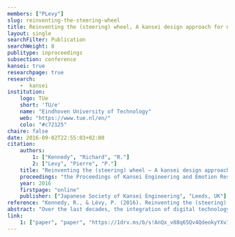 ```yaml
---
members: ["PLevy"]
slug: reinventing-the-steering-wheel
title: Reinventing the (steering) wheel, A kansei design approach for novel driving experience
layout: single
searchFilter: Publication
searchWeight: 8
publitype: inproceedings
subsection: conference
kansei: true
researchpage: true
research: 
    -  kansei
institution:
    logo: TUe
    short: 'TU/e'
    name: "Eindhoven University of Technology"
    web: "https://www.tue.nl/en/"
    colo: "#c72125"
chaire: false
date: 2016-09-02T22:55:03+02:00
citation:
    authors:
        1: ["Kennedy", "Richard", "R."]
        2: ["Levy", "Pierre", "P."]
    title: "Reinventing the (steering) wheel – A kansei design approach for novel driving experience"
    proceedings: "the Proceedings of Kansei Engineering and Emotion Research International Conference 2016 - KEER2016"
    year: 2016
    firstpage: "online"
    publisher: ["Japanese Society of Kansei Engineering", "Leeds, UK"]
reference: "Kennedy, R., & Lévy, P. (2016). Reinventing the (steering) wheel – A kansei design approach for novel driving experience. Proceedings of Kansei Engineering and Emotion Research International Conference 2016, KEER2016. Leeds, UK: Japan Society of Kansei Engineering."
abstract: "Over the last decades, the integration of digital technology in the automotive industry has caused important transformations for interaction design in regards with secondary controls, but much less in regards with primary controls. However, not only primary controls remain the dominant artefact to interact with in the driving experience, but also distracted drivers (i.e., interacting with secondary controls or other artefacts while driving) are a major reason of accidents. In this paper, we introduce a design project on the steering wheel, taken from a kansei design perspective. Based on a kansei design framework, structured by three stages (Expression, Gesture, Affect), we observed the way drivers interact with various forms of steering wheel in order to create design propositions for greater and safer driving experiences in the context of novel driving conditions, i.e., with novel technologies and recent driving techniques. This overall project aims at revisiting fully the driving experience, while inquiring further the framing of a direct kansei design approach."
link:
    1: ["paper", "paper", "https://1drv.ms/b/s!AnQx_v88q65Qv4QdeokyYXv1F4wRKA?e=3kxahB"]
---
```

